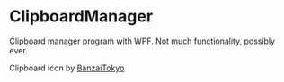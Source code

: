 # ClipboardManager
Clipboard manager program with WPF. Not much functionality, possibly ever.

Clipboard icon by [BanzaiTokyo](http://www.iconarchive.com/artist/banzaitokyo.html)
